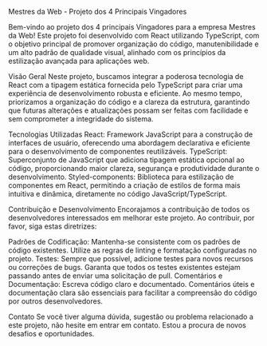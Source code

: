 Mestres da Web - Projeto dos 4 Principais Vingadores

Bem-vindo ao projeto dos 4 principais Vingadores para a empresa Mestres da Web! Este projeto foi desenvolvido com React utilizando TypeScript, com o objetivo principal de promover organização do código, manutenibilidade e um alto padrão de qualidade visual, alinhado com os princípios da estilização avançada para aplicações web.

Visão Geral
Neste projeto, buscamos integrar a poderosa tecnologia de React com a tipagem estática fornecida pelo TypeScript para criar uma experiência de desenvolvimento robusta e eficiente. Ao mesmo tempo, priorizamos a organização do código e a clareza da estrutura, garantindo que futuras alterações e atualizações possam ser feitas com facilidade e sem comprometer a integridade do sistema.

Tecnologias Utilizadas
React: Framework JavaScript para a construção de interfaces de usuário, oferecendo uma abordagem declarativa e eficiente para o desenvolvimento de componentes reutilizáveis.
TypeScript: Superconjunto de JavaScript que adiciona tipagem estática opcional ao código, proporcionando maior clareza, segurança e produtividade durante o desenvolvimento.
Styled-components: Biblioteca para estilização de componentes em React, permitindo a criação de estilos de forma mais intuitiva e dinâmica, diretamente no código JavaScript/TypeScript.

Contribuição e Desenvolvimento
Encorajamos a contribuição de todos os desenvolvedores interessados em melhorar este projeto. Ao contribuir, por favor, siga estas diretrizes:

Padrões de Codificação: Mantenha-se consistente com os padrões de código existentes. Utilize as regras de linting e formatação configuradas no projeto.
Testes: Sempre que possível, adicione testes para novos recursos ou correções de bugs. Garanta que todos os testes existentes estejam passando antes de enviar uma solicitação de pull.
Comentários e Documentação: Escreva código claro e documentado. Comentários úteis e documentação clara são essenciais para facilitar a compreensão do código por outros desenvolvedores.

Contato
Se você tiver alguma dúvida, sugestão ou problema relacionado a este projeto, não hesite em entrar em contato. Estou a procura de novos desafios e oportunidades.